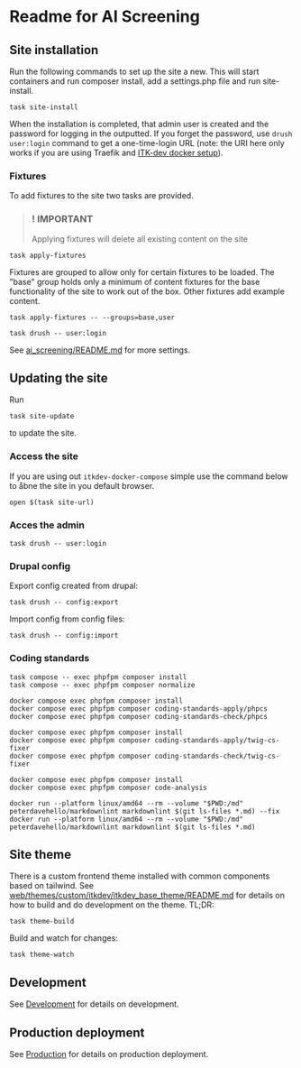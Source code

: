 # Readme for AI Screening

## Site installation

Run the following commands to set up the site a new. This will start containers
and run composer install, add a settings.php file and run site-install.

```shell name="site-up"
task site-install
```

When the installation is completed, that admin user is created and the password for logging in the outputted. If you
forget the password, use `drush user:login` command to get a one-time-login URL (note: the URI here only works if
you are using Traefik and [ITK-dev docker setup](https://github.com/itk-dev/devops_itkdev-docker)).

### Fixtures

To add fixtures to the site two tasks are provided.

> ### ! IMPORTANT
>
> Applying fixtures will delete all existing content on the site

```shell name="fixtures"
task apply-fixtures
```

Fixtures are grouped to allow only for certain fixtures to be loaded. The "base"
group holds only a minimum of content fixtures for the base functionality of the
site to work out of the box. Other fixtures add example content.

```shell name="fixtures-groups"
task apply-fixtures -- --groups=base,user
```

```shell name="site-login"
task drush -- user:login
```

See [ai_screening/README.md](web/modules/custom/ai_screening/README.md) for more settings.

## Updating the site

Run

``` shell name="site-update"
task site-update
```

to update the site.

### Access the site

If you are using out `itkdev-docker-compose` simple use the command below to åbne the site in you default browser.

```shell name="site-open"
open $(task site-url)
```

### Acces the admin

```shell name="site-open-admin"
task drush -- user:login
```

### Drupal config

Export config created from drupal:

```shell
task drush -- config:export
```

Import config from config files:

```shell
task drush -- config:import
```

### Coding standards

```shell name=coding-standards-composer
task compose -- exec phpfpm composer install
task compose -- exec phpfpm composer normalize
```

```shell name=coding-standards-php
docker compose exec phpfpm composer install
docker compose exec phpfpm composer coding-standards-apply/phpcs
docker compose exec phpfpm composer coding-standards-check/phpcs
```

```shell name=coding-standards-twig
docker compose exec phpfpm composer install
docker compose exec phpfpm composer coding-standards-apply/twig-cs-fixer
docker compose exec phpfpm composer coding-standards-check/twig-cs-fixer
```

```shell name=code-analysis
docker compose exec phpfpm composer install
docker compose exec phpfpm composer code-analysis
```

```shell name=coding-standards-markdown
docker run --platform linux/amd64 --rm --volume "$PWD:/md" peterdavehello/markdownlint markdownlint $(git ls-files *.md) --fix
docker run --platform linux/amd64 --rm --volume "$PWD:/md" peterdavehello/markdownlint markdownlint $(git ls-files *.md)
```

## Site theme

There is a custom frontend theme installed with common components based on tailwind. See
[web/themes/custom/itkdev/itkdev_base_theme/README.md](web/themes/custom/itkdev/itkdev_base_theme/README.md) for details
on how to build and do development on the theme. TL;DR:

``` shell name="theme-build"
task theme-build
```

Build and watch for changes:

``` shell name="theme-watch"
task theme-watch
```

## Development

See [Development](docs/Development.md) for details on development.

## Production deployment

See [Production](docs/Production.md) for details on production deployment.
